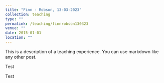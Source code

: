 ```yaml
---
title: "Finn - Robson, 13-03-2023"
collection: teaching
type: ""
permalink: /teaching/finnrobson130323
venue: ""
date: 2015-01-01
location: ""
---
```


This is a description of a teaching experience. You can use markdown like any other post.

Test

Test
